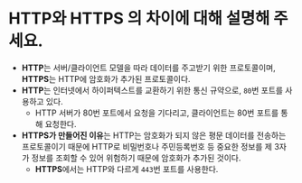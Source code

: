 # HTTP와 HTTPS 의 차이에 대해 설명해 주세요.

- **HTTP**는 서버/클라이언트 모델을 따라 데이터를 주고받기 위한 프로토콜이며, **HTTPS**는 HTTP에 암호화가 추가된 프로토콜이다.
- **HTTP**는 인터넷에서 하이퍼텍스트를 교환하기 위한 통신 규약으로, `80`번 포트를 사용하고 있다.
  - HTTP 서버가 80번 포트에서 요청을 기다리고, 클라이언트는 80번 포트를 통해 요청한다.
- **HTTPS가 만들어진 이유**는 HTTP는 암호화가 되지 않은 평문 데이터를 전송하는 프로토콜이기 때문에 HTTP로 비밀번호나 주민등록번호 등 중요한 정보를 제 3자가 정보를
    조회할 수 있어 위험하기 때문에 암호화가 추가된 것이다.
  - **HTTPS**에서는 HTTP와 다르게 `443`번 포트를 사용한다.